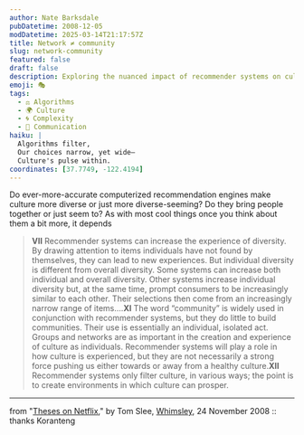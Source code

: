 ```yaml
---
author: Nate Barksdale
pubDatetime: 2008-12-05
modDatetime: 2025-03-14T21:17:57Z
title: Network ≠ community
slug: network-community
featured: false
draft: false
description: Exploring the nuanced impact of recommender systems on cultural diversity and individual experiences.
emoji: 🎭
tags:
  - ⚖️ Algorithms
  - 🌍 Culture
  - 🌀 Complexity
  - 💬 Communication
haiku: |
  Algorithms filter,  
  Our choices narrow, yet wide—  
  Culture's pulse within.
coordinates: [37.7749, -122.4194]
---
```


Do ever-more-accurate computerized recommendation engines make culture more diverse or just more diverse-seeming? Do they bring people together or just seem to? As with most cool things once you think about them a bit more, it depends

> **VII** Recommender systems can increase the experience of diversity. By drawing attention to items individuals have not found by themselves, they can lead to new experiences. But individual diversity is different from overall diversity. Some systems can increase both individual and overall diversity. Other systems increase individual diversity but, at the same time, prompt consumers to be increasingly similar to each other. Their selections then come from an increasingly narrow range of items….**XI** The word “community” is widely used in conjunction with recommender systems, but they do little to build communities. Their use is essentially an individual, isolated act. Groups and networks are as important in the creation and experience of culture as individuals. Recommender systems will play a role in how culture is experienced, but they are not necessarily a strong force pushing us either towards or away from a healthy culture.**XII** Recommender systems only filter culture, in various ways; the point is to create environments in which culture can prosper.

---

from "[Theses on Netflix](http://web.archive.org/web/20241112150701/https://whimsley.typepad.com/whimsley/2008/11/theses-on-netflix.html)," by Tom Slee, [Whimsley](http://web.archive.org/web/20241112150701/https://whimsley.typepad.com/whimsley/2008/11/theses-on-netflix.html), 24 November 2008 :: thanks Koranteng
